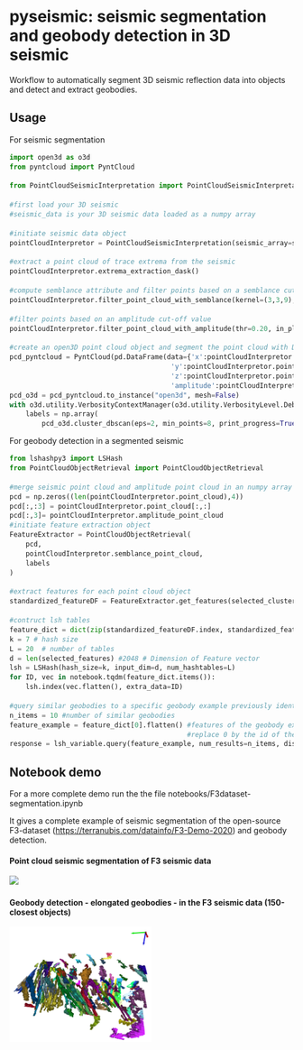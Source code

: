# pyseismic: seismic segmentation and geobody detection in 3D seismic

Workflow to automatically segment 3D seismic reflection data into objects and detect and extract geobodies.

## Usage

For seismic segmentation

```python
import open3d as o3d
from pyntcloud import PyntCloud

from PointCloudSeismicInterpretation import PointCloudSeismicInterpretation

#first load your 3D seismic
#seismic_data is your 3D seismic data loaded as a numpy array

#initiate seismic data object
pointCloudInterpretor = PointCloudSeismicInterpretation(seismic_array=seismic_data)

#extract a point cloud of trace extrema from the seismic
pointCloudInterpretor.extrema_extraction_dask()

#compute semblance attribute and filter points based on a semblance cut-off value
pointCloudInterpretor.filter_point_cloud_with_semblance(kernel=(3,3,9), thr=0.85, in_place=True)

#filter points based on an amplitude cut-off value
pointCloudInterpretor.filter_point_cloud_with_amplitude(thr=0.20, in_place=True)

#create an open3D point cloud object and segment the point cloud with DBSCAN
pcd_pyntcloud = PyntCloud(pd.DataFrame(data={'x':pointCloudInterpretor.point_cloud.T[0], 
                                        'y':pointCloudInterpretor.point_cloud.T[1], 
                                        'z':pointCloudInterpretor.point_cloud.T[2], 
                                        'amplitude':pointCloudInterpretor.amplitude_point_cloud})[:])
pcd_o3d = pcd_pyntcloud.to_instance("open3d", mesh=False)
with o3d.utility.VerbosityContextManager(o3d.utility.VerbosityLevel.Debug) as cm:
    labels = np.array(
        pcd_o3d.cluster_dbscan(eps=2, min_points=8, print_progress=True))
```

For geobody detection in a segmented seismic

```python 
from lshashpy3 import LSHash
from PointCloudObjectRetrieval import PointCloudObjectRetrieval

#merge seismic point cloud and amplitude point cloud in an numpy array ([n_points, 4])
pcd = np.zeros((len(pointCloudInterpretor.point_cloud),4))
pcd[:,:3] = pointCloudInterpretor.point_cloud[:,:]
pcd[:,3]= pointCloudInterpretor.amplitude_point_cloud
#initiate feature extraction object
FeatureExtractor = PointCloudObjectRetrieval(
    pcd, 
    pointCloudInterpretor.semblance_point_cloud,
    labels
)

#extract features for each point cloud object
standardized_featureDF = FeatureExtractor.get_features(selected_clusters)

#contruct lsh tables
feature_dict = dict(zip(standardized_featureDF.index, standardized_featureDF[selected_features].values))
k = 7 # hash size
L = 20  # number of tables
d = len(selected_features) #2048 # Dimension of Feature vector
lsh = LSHash(hash_size=k, input_dim=d, num_hashtables=L)
for ID, vec in notebook.tqdm(feature_dict.items()):
    lsh.index(vec.flatten(), extra_data=ID)

#query similar geobodies to a specific geobody example previously identified
n_items = 10 #number of similar geobodies
feature_example = feature_dict[0].flatten() #features of the geobody example 
                                            #replace 0 by the id of the identified example
response = lsh_variable.query(feature_example, num_results=n_items, distance_func='hamming')
```

## Notebook demo

For a more complete demo run the the file notebooks/F3dataset-segmentation.ipynb

It gives a complete example of seismic segmentation of the open-source F3-dataset (https://terranubis.com/datainfo/F3-Demo-2020) and geobody detection.

#### Point cloud seismic segmentation of F3 seismic data
![](assets/images/seismic-segmentation.gif)

#### Geobody detection - elongated geobodies - in the F3 seismic data (150-closest objects)
<img src="assets/images/geobody-detection.PNG" alt="drawing" width="50%"/>

